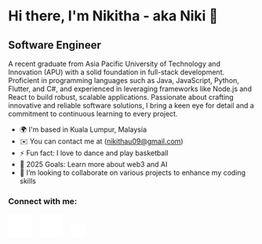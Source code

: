 # Hi there, I'm Nikitha - aka Niki 👋 

## Software Engineer 

A recent graduate from Asia Pacific University of Technology and Innovation (APU) with a solid foundation in full-stack development. Proficient in programming languages such as Java, JavaScript, Python, Flutter, and C#, and experienced in leveraging frameworks like Node.js and React to build robust, scalable applications. Passionate about crafting innovative and reliable software solutions, I bring a keen eye for detail and a commitment to continuous learning to every project.


- 🌍  I'm based in Kuala Lumpur, Malaysia
- ✉️  You can contact me at (nikithau09@gmail.com)
- ⚡ Fun fact: I love to dance and play basketball
- 🥅 2025 Goals: Learn more about web3 and AI
- 💞️ I’m looking to collaborate on various projects to enhance my coding skills


### Connect with me:

[![website](./img/linkedin-dark.svg)](www.linkedin.com/in/nikitha-upadhya-020911u)
&nbsp;&nbsp;
[![website](./img/instagram-dark.svg)](https://www.instagram.com/niki_upadhya/)
&nbsp;&nbsp;
[![website](./img/discord.png)]([https://www.instagram.com/niki_upadhya/](https://discord.com/channels/@me))


<!---
NikithaUpadhya/NikithaUpadhya is a ✨ special ✨ repository because its `README.md` (this file) appears on your GitHub profile.
You can click the Preview link to take a look at your changes.
--->

